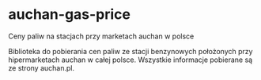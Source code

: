 auchan-gas-price
================

Ceny paliw na stacjach przy marketach auchan w polsce


Biblioteka do pobierania cen paliw ze stacji benzynowych położonych przy hipermarketach auchan w całej polsce. Wszystkie informacje pobierane są ze strony auchan.pl.
